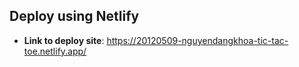 ## Deploy using Netlify

- **Link to deploy site**: https://20120509-nguyendangkhoa-tic-tac-toe.netlify.app/
